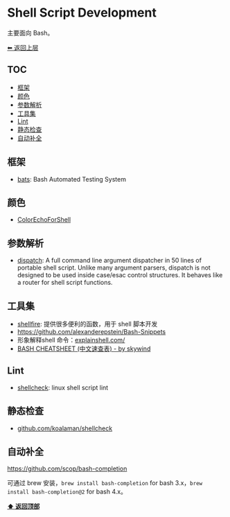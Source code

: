 <a name="top"></a>
# Shell Script Development

主要面向 Bash。

[⬅︎ 返回上层](../#shell-script-development)

## TOC

<!-- MarkdownTOC GFM -->

- [框架](#框架)
- [颜色](#颜色)
- [参数解析](#参数解析)
- [工具集](#工具集)
- [Lint](#lint)
- [静态检查](#静态检查)
- [自动补全](#自动补全)

<!-- /MarkdownTOC -->

## 框架

- [bats](https://github.com/sstephenson/bats): Bash Automated Testing System

## 颜色

- [ColorEchoForShell](https://github.com/PeterDaveHello/ColorEchoForShell)

## 参数解析

- [dispatch](https://github.com/Mosai/workshop/blob/master/doc/dispatch.md): A full command line argument dispatcher in 50 lines of portable shell script. Unlike many argument parsers, dispatch is not designed to be used inside case/esac control structures. It behaves like a router for shell script functions.

## 工具集

- [shellfire](https://github.com/shellfire-dev/shellfire): 提供很多便利的函数，用于 shell 脚本开发
- https://github.com/alexanderepstein/Bash-Snippets
- 形象解释shell 命令：[explainshell.com/](https://explainshell.com/)
- [BASH CHEATSHEET (中文速查表) - by skywind](https://github.com/skywind3000/awesome-cheatsheets/blob/master/languages/bash.sh)

## Lint

- [shellcheck](https://github.com/koalaman/shellcheck): linux shell script lint

## 静态检查

- [github.com/koalaman/shellcheck](https://github.com/koalaman/shellcheck)

## 自动补全

https://github.com/scop/bash-completion

可通过 brew 安装，`brew install bash-completion` for bash 3.x，`brew install bash-completion@2` for bash 4.x。


**[⬆ 返回顶部](#top)**
